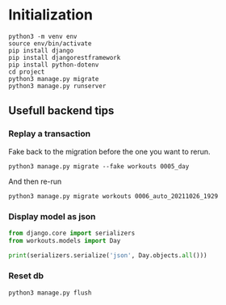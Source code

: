 # Initialization

```
python3 -m venv env
source env/bin/activate
pip install django
pip install djangorestframework
pip install python-dotenv
cd project
python3 manage.py migrate
python3 manage.py runserver
```

## Usefull backend tips

### Replay a transaction

Fake back to the migration before the one you want to rerun.

`python3 manage.py migrate --fake workouts 0005_day`

And then re-run

`python3 manage.py migrate workouts 0006_auto_20211026_1929`

### Display model as json

```python
from django.core import serializers
from workouts.models import Day

print(serializers.serialize('json', Day.objects.all()))
```

### Reset db

`python3 manage.py flush`
